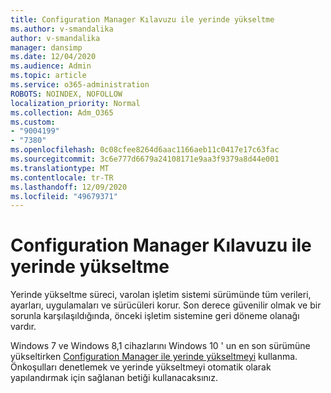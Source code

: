 ```yaml
---
title: Configuration Manager Kılavuzu ile yerinde yükseltme
ms.author: v-smandalika
author: v-smandalika
manager: dansimp
ms.date: 12/04/2020
ms.audience: Admin
ms.topic: article
ms.service: o365-administration
ROBOTS: NOINDEX, NOFOLLOW
localization_priority: Normal
ms.collection: Adm_O365
ms.custom:
- "9004199"
- "7380"
ms.openlocfilehash: 0c08cfee8264d6aac1166aeb11c0417e17c63fac
ms.sourcegitcommit: 3c6e777d6679a24108171e9aa3f9379a8d44e001
ms.translationtype: MT
ms.contentlocale: tr-TR
ms.lasthandoff: 12/09/2020
ms.locfileid: "49679371"
---
```

# <a name="in-place-upgrade-with-configuration-manager-guide"></a>Configuration Manager Kılavuzu ile yerinde yükseltme

Yerinde yükseltme süreci, varolan işletim sistemi sürümünde tüm verileri, ayarları, uygulamaları ve sürücüleri korur. Son derece güvenilir olmak ve bir sorunla karşılaşıldığında, önceki işletim sistemine geri döneme olanağı vardır.

Windows 7 ve Windows 8,1 cihazlarını Windows 10 ' un en son sürümüne yükseltirken [Configuration Manager ile yerinde yükseltmeyi](https://admin.microsoft.com/adminportal/home#/win10upgrade) kullanma. Önkoşulları denetlemek ve yerinde yükseltmeyi otomatik olarak yapılandırmak için sağlanan betiği kullanacaksınız.